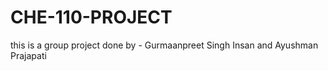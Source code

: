 # CHE-110-PROJECT
this is a group project done by - Gurmaanpreet Singh Insan and Ayushman Prajapati
